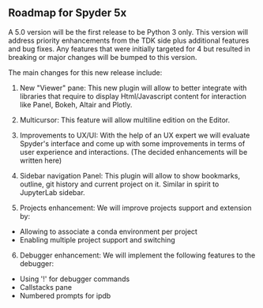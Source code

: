 ## Roadmap for Spyder 5x


A 5.0 version will be the first release to be Python 3 only. This version will address priority enhancements from the TDK side plus additional features and bug fixes. Any features that were initially targeted for 4 but resulted in breaking or major changes will be bumped to this version.

The main changes for this new release include:

1. New "Viewer" pane:
This new plugin will allow to better integrate with libraries that require to display Html/Javascript content for interaction like Panel, Bokeh, Altair and Plotly.

2. Multicursor:
This feature will allow multiline edition on the Editor.

3. Improvements to UX/UI:
With the help of an UX expert we will evaluate Spyder's interface and come up with some improvements in terms of user experience and interactions. (The decided enhancements will be written here)

4. Sidebar navigation Panel:
This plugin will allow to show bookmarks, outline, git history and current project on it. Similar in spirit to JupyterLab sidebar.

5. Projects enhancement:
We will improve projects support and extension by:
* Allowing to associate a conda environment per project
* Enabling multiple project support and switching 

6. Debugger enhancement:
We will implement the following features to the debugger:
* Using '!' for debugger commands
* Callstacks pane 
* Numbered prompts for ipdb



